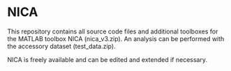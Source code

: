 # NICA
This repository contains all source code files and additional toolboxes for the MATLAB toolbox NICA (nica_v3.zip). An analysis can be performed with the accessory dataset (test_data.zip).

NICA is freely available and can be edited and extended if necessary. 

